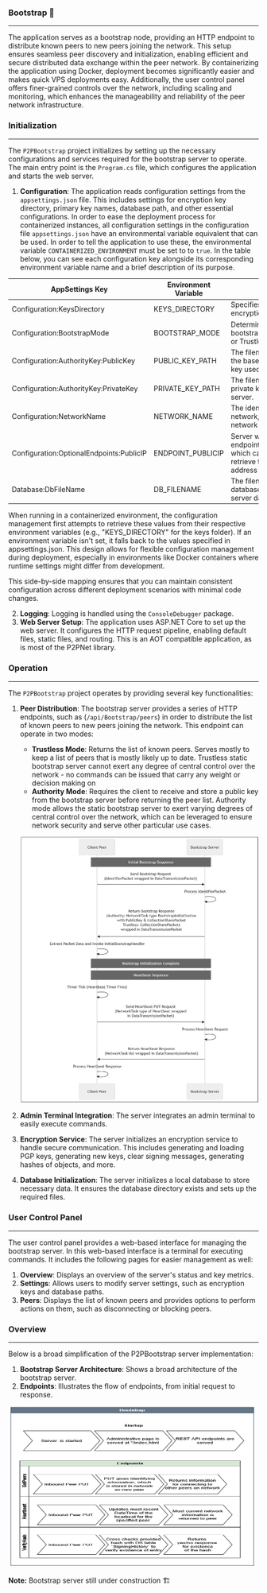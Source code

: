 ﻿---
uid: p2pnetbootstrap
---
### Bootstrap 🤝

---

The application serves as a bootstrap node, providing an HTTP endpoint to distribute known peers to new peers joining the network. This setup ensures seamless peer discovery and initialization, enabling efficient and secure distributed data exchange within the peer network. By containerizing the application using Docker, deployment becomes significantly easier and makes quick VPS deployments easy. Additionally, the user control panel offers finer-grained controls over the network, including scaling and monitoring, which enhances the manageability and reliability of the peer network infrastructure.

### Initialization

---

The `P2PBootstrap` project initializes by setting up the necessary configurations and services required for the bootstrap server to operate. The main entry point is the `Program.cs` file, which configures the application and starts the web server.

1. **Configuration**: The application reads configuration settings from the `appsettings.json` file. This includes settings for encryption key directory, primary key names, database path, and other essential configurations. In order to ease the deployment process for containerized instances, all configuration settings in the configuration file `appsettings.json` have an environmental variable equivalent that can be used. In order to tell the application to use these, the environmental variable `CONTAINERIZED_ENVIRONMENT` must be set to to `true`. In the table below, you can see each configuration key alongside its corresponding environment variable name and a brief description of its purpose.


| AppSettings Key                          | Environment Variable | Description                                                                                                                       |
| ------------------------------------------ | ---------------------- | ----------------------------------------------------------------------------------------------------------------------------------- |
| Configuration:KeysDirectory              | KEYS_DIRECTORY       | Specifies the directory where encryption keys are stored.                                                                         |
| Configuration:BootstrapMode              | BOOTSTRAP_MODE       | Determines whether the bootstrap server runs in Authority or Trustless mode.                                                      |
| Configuration:AuthorityKey:PublicKey     | PUBLIC_KEY_PATH      | The filename (or path, relative to the base directory) for the public key used by the bootstrap server.                           |
| Configuration:AuthorityKey:PrivateKey    | PRIVATE_KEY_PATH     | The filename (or path) for the private key used by the bootstrap server.                                                          |
| Configuration:NetworkName                | NETWORK_NAME         | The identifier for the P2P network, used to distinguish this network from others.                                                 |
| Configuration:OptionalEndpoints:PublicIP | ENDPOINT_PUBLICIP    | Server will serve a GET endpoint`/api/Bootstrap/publicip` which can be used by clients to retrieve their public face IPv4 address |
| Database:DbFileName                      | DB_FILENAME          | The filename for the local database file storing bootstrap server data.                                                           |

When running in a containerized environment, the configuration management first attempts to retrieve these values from their respective environment variables (e.g., "KEYS_DIRECTORY" for the keys folder). If an environment variable isn't set, it falls back to the values specified in appsettings.json. This design allows for flexible configuration management during deployment, especially in environments like Docker containers where runtime settings might differ from development.

This side-by-side mapping ensures that you can maintain consistent configuration across different deployment scenarios with minimal code changes.

2. **Logging**: Logging is handled using the `ConsoleDebugger` package.
3. **Web Server Setup**: The application uses ASP.NET Core to set up the web server. It configures the HTTP request pipeline, enabling default files, static files, and routing. This is an AOT compatible application, as is most of the P2PNet library.

### Operation

---

The `P2PBootstrap` project operates by providing several key functionalities:

1. **Peer Distribution**: The bootstrap server provides a series of HTTP endpoints, such as (`/api/Bootstrap/peers`) in order to distribute the list of known peers to new peers joining the network. This endpoint can operate in two modes:
   - **Trustless Mode**: Returns the list of known peers. Serves mostly to keep a list of peers that is mostly likely up to date. Trustless static bootstrap server cannot exert any degree of central control over the network - no commands can be issued that carry any weight or decision making on
   - **Authority Mode**: Requires the client to receive and store a public key from the bootstrap server before returning the peer list. Authority mode allows the static bootstrap server to exert varying degrees of central control over the network, which can be leveraged to ensure network security and serve other particular use cases.

   <p>
    <img src="https://raw.githubusercontent.com/p2pnetsuite/P2PNet/refs/heads/master/misc/p2pbootstrap_sequence.png" alt="bootstrap chart">
    </p>
2. **Admin Terminal Integration**: The server integrates an admin terminal to easily execute commands.
3. **Encryption Service**: The server initializes an encryption service to handle secure communication. This includes generating and loading PGP keys, generating new keys, clear signing messages, generating hashes of objects, and more.
4. **Database Initialization**: The server initializes a local database to store necessary data. It ensures the database directory exists and sets up the required files.

### User Control Panel

---

The user control panel provides a web-based interface for managing the bootstrap server. In this web-based interface is a terminal for executing commands. It includes the following pages for easier management as well:

1. **Overview**: Displays an overview of the server's status and key metrics.
2. **Settings**: Allows users to modify server settings, such as encryption keys and database paths.
3. **Peers**: Displays the list of known peers and provides options to perform actions on them, such as disconnecting or blocking peers.

### Overview

---

Below is a broad simplification of the P2PBootstrap server implementation:

1. **Bootstrap Server Architecture**: Shows a broad architecture of the bootstrap server.
2. **Endpoints**: Illustrates the flow of endpoints, from initial request to response.

<p>
    <img src="https://raw.githubusercontent.com/p2pnetsuite/P2PNet/refs/heads/master/misc/Bootstrap.png" width="500" height="325" alt="bootstrap chart">
</p>

**Note:** Bootstrap server still under construction 🏗️
